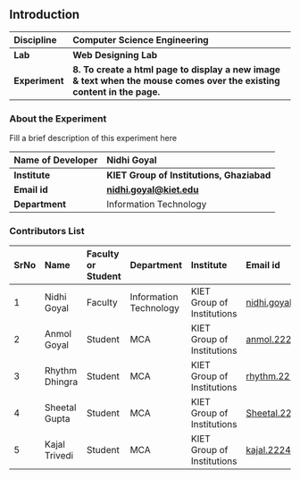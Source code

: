 ## Introduction


<b>Discipline | <b>Computer Science Engineering
:--|:--|
<b> Lab | <b> Web Designing Lab
<b> Experiment|     <b> 8. To create a html page to display a new image & text when the mouse comes over the existing content in the page.

### About the Experiment 

Fill a brief description of this experiment here

<b>Name of Developer | <b> Nidhi Goyal
:--|:--|
<b> Institute | <b>  KIET Group of Institutions, Ghaziabad
<b> Email id|     <b>  nidhi.goyal@kiet.edu
<b> Department |  Information Technology

### Contributors List

SrNo | Name | Faculty or Student | Department| Institute | Email id
:--|:--|:--|:--|:--|:--|
1 | Nidhi Goyal | Faculty | Information Technology | KIET Group of Institutions | nidhi.goyal@kiet.edu
2 | Anmol Goyal | Student | MCA | KIET Group of Institutions | anmol.2224mca1145@kiet.edu
3 | Rhythm Dhingra | Student | MCA | KIET Group of Institutions | rhythm.2224mca1093@kiet.edu
4 | Sheetal Gupta | Student | MCA | KIET Group of Institutions | Sheetal.2224mca1114@kiet.edu
5 | Kajal Trivedi | Student | MCA | KIET Group of Institutions | kajal.2224mca1116@kiet.edu
